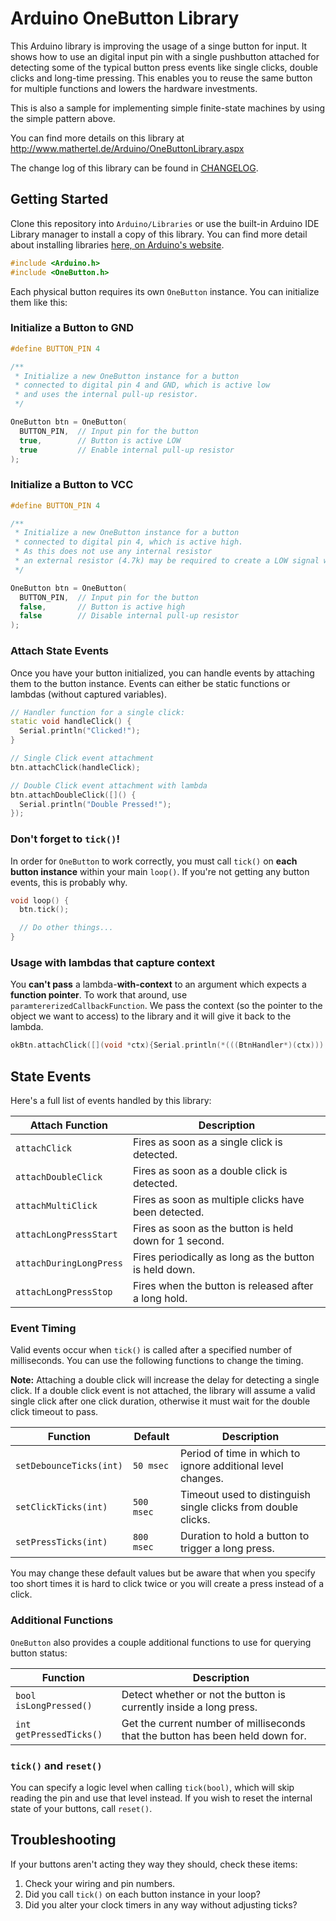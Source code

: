 # Arduino OneButton Library

This Arduino library is improving the usage of a singe button for input.
It shows how to use an digital input pin with a single pushbutton attached
for detecting some of the typical button press events like single clicks, double clicks and long-time pressing.
This enables you to reuse the same button for multiple functions and lowers the hardware investments.

This is also a sample for implementing simple finite-state machines by using the simple pattern above. 

You can find more details on this library at
http://www.mathertel.de/Arduino/OneButtonLibrary.aspx

The change log of this library can be found in [CHANGELOG](CHANGELOG.md).


## Getting Started

Clone this repository into `Arduino/Libraries` or use the built-in Arduino IDE Library manager to install
a copy of this library. You can find more detail about installing libraries 
[here, on Arduino's website](https://www.arduino.cc/en/guide/libraries).

```CPP
#include <Arduino.h>
#include <OneButton.h>
```

Each physical button requires its own `OneButton` instance. You can initialize them like this:


### Initialize a Button to GND

```CPP
#define BUTTON_PIN 4

/**
 * Initialize a new OneButton instance for a button
 * connected to digital pin 4 and GND, which is active low
 * and uses the internal pull-up resistor.
 */

OneButton btn = OneButton(
  BUTTON_PIN,  // Input pin for the button
  true,        // Button is active LOW
  true         // Enable internal pull-up resistor
);
```


### Initialize a Button to VCC

```CPP
#define BUTTON_PIN 4

/**
 * Initialize a new OneButton instance for a button
 * connected to digital pin 4, which is active high.
 * As this does not use any internal resistor
 * an external resistor (4.7k) may be required to create a LOW signal when the button is not pressed.
 */

OneButton btn = OneButton(
  BUTTON_PIN,  // Input pin for the button
  false,       // Button is active high
  false        // Disable internal pull-up resistor
);
```


### Attach State Events

Once you have your button initialized, you can handle events by attaching them to the button
instance. Events can either be static functions or lambdas (without captured variables).

```CPP
// Handler function for a single click:
static void handleClick() {
  Serial.println("Clicked!");
}

// Single Click event attachment
btn.attachClick(handleClick);

// Double Click event attachment with lambda
btn.attachDoubleClick([]() {
  Serial.println("Double Pressed!");
});
```


### Don't forget to `tick()`!

In order for `OneButton` to work correctly, you must call `tick()` on __each button instance__
within your main `loop()`. If you're not getting any button events, this is probably why.

```CPP
void loop() {
  btn.tick();

  // Do other things...
}
```


### Usage with lambdas that capture context

You **can't pass** a lambda-**with-context** to an argument which expects a **function pointer**. To work that around, 
use `paramtererizedCallbackFunction`. We pass the context (so the pointer to the object we want to access) to the library
and it will give it back to the lambda.

```CPP
okBtn.attachClick([](void *ctx){Serial.println(*(((BtnHandler*)(ctx))) -> state}}), this);
```


## State Events

Here's a full list of events handled by this library:

| Attach Function         | Description                                            |
| ----------------------- | ------------------------------------------------------ |
| `attachClick`           | Fires as soon as a single click is detected.           |
| `attachDoubleClick`     | Fires as soon as a double click is detected.           |
| `attachMultiClick`      | Fires as soon as multiple clicks have been detected.   |
| `attachLongPressStart`  | Fires as soon as the button is held down for 1 second. |
| `attachDuringLongPress` | Fires periodically as long as the button is held down. |
| `attachLongPressStop`   | Fires when the button is released after a long hold.   |


### Event Timing

Valid events occur when `tick()` is called after a specified number of milliseconds. You can use
the following functions to change the timing.

**Note:** Attaching a double click will increase the delay for detecting a single click. If a double
click event is not attached, the library will assume a valid single click after one click duration,
otherwise it must wait for the double click timeout to pass.

| Function                | Default    | Description                                                   |
| ----------------------- | ---------- | ------------------------------------------------------------- |
| `setDebounceTicks(int)` | `50 msec`  | Period of time in which to ignore additional level changes.   |
| `setClickTicks(int)`    | `500 msec` | Timeout used to distinguish single clicks from double clicks. |
| `setPressTicks(int)`    | `800 msec` | Duration to hold a button to trigger a long press.            |

You may change these default values but be aware that when you specify too short times
it is hard to click twice or you will create a press instead of a click.


### Additional Functions

`OneButton` also provides a couple additional functions to use for querying button status:

| Function                | Description                                                                    |
| ----------------------- | ------------------------------------------------------------------------------ |
| `bool isLongPressed()`  | Detect whether or not the button is currently inside a long press.             |
| `int getPressedTicks()` | Get the current number of milliseconds that the button has been held down for. |


### `tick()` and `reset()`

You can specify a logic level when calling `tick(bool)`, which will skip reading the pin and use
that level instead. If you wish to reset the internal state of your buttons, call `reset()`.


## Troubleshooting

If your buttons aren't acting they way they should, check these items:

1. Check your wiring and pin numbers.
2. Did you call `tick()` on each button instance in your loop?
3. Did you alter your clock timers in any way without adjusting ticks?
   
